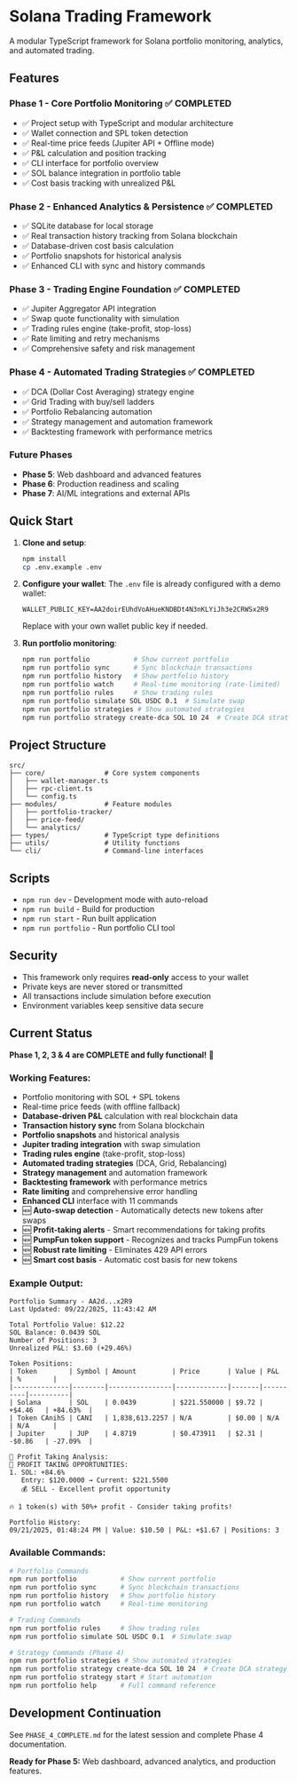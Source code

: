 # Solana Trading Framework

A modular TypeScript framework for Solana portfolio monitoring, analytics, and automated trading.

## Features

### Phase 1 - Core Portfolio Monitoring ✅ **COMPLETED**
- ✅ Project setup with TypeScript and modular architecture
- ✅ Wallet connection and SPL token detection
- ✅ Real-time price feeds (Jupiter API + Offline mode)
- ✅ P&L calculation and position tracking
- ✅ CLI interface for portfolio overview
- ✅ SOL balance integration in portfolio table
- ✅ Cost basis tracking with unrealized P&L

### Phase 2 - Enhanced Analytics & Persistence ✅ **COMPLETED**
- ✅ SQLite database for local storage
- ✅ Real transaction history tracking from Solana blockchain
- ✅ Database-driven cost basis calculation
- ✅ Portfolio snapshots for historical analysis
- ✅ Enhanced CLI with sync and history commands

### Phase 3 - Trading Engine Foundation ✅ **COMPLETED**
- ✅ Jupiter Aggregator API integration
- ✅ Swap quote functionality with simulation
- ✅ Trading rules engine (take-profit, stop-loss)
- ✅ Rate limiting and retry mechanisms
- ✅ Comprehensive safety and risk management

### Phase 4 - Automated Trading Strategies ✅ **COMPLETED**
- ✅ DCA (Dollar Cost Averaging) strategy engine
- ✅ Grid Trading with buy/sell ladders
- ✅ Portfolio Rebalancing automation
- ✅ Strategy management and automation framework
- ✅ Backtesting framework with performance metrics

### Future Phases
- **Phase 5**: Web dashboard and advanced features
- **Phase 6**: Production readiness and scaling
- **Phase 7**: AI/ML integrations and external APIs

## Quick Start

1. **Clone and setup**:
   ```bash
   npm install
   cp .env.example .env
   ```

2. **Configure your wallet**:
   The `.env` file is already configured with a demo wallet:
   ```
   WALLET_PUBLIC_KEY=AA2doirEUhdVoAHueKNDBDt4N3nKLYiJh3e2CRWSx2R9
   ```
   Replace with your own wallet public key if needed.

3. **Run portfolio monitoring**:
   ```bash
   npm run portfolio           # Show current portfolio
   npm run portfolio sync      # Sync blockchain transactions
   npm run portfolio history   # Show portfolio history
   npm run portfolio watch     # Real-time monitoring (rate-limited)
   npm run portfolio rules     # Show trading rules
   npm run portfolio simulate SOL USDC 0.1  # Simulate swap
   npm run portfolio strategies # Show automated strategies
   npm run portfolio strategy create-dca SOL 10 24  # Create DCA strategy
   ```

## Project Structure

```
src/
├── core/               # Core system components
│   ├── wallet-manager.ts
│   ├── rpc-client.ts
│   └── config.ts
├── modules/            # Feature modules
│   ├── portfolio-tracker/
│   ├── price-feed/
│   └── analytics/
├── types/              # TypeScript type definitions
├── utils/              # Utility functions
└── cli/                # Command-line interfaces
```

## Scripts

- `npm run dev` - Development mode with auto-reload
- `npm run build` - Build for production
- `npm run start` - Run built application
- `npm run portfolio` - Run portfolio CLI tool

## Security

- This framework only requires **read-only** access to your wallet
- Private keys are never stored or transmitted
- All transactions include simulation before execution
- Environment variables keep sensitive data secure

## Current Status

**Phase 1, 2, 3 & 4 are COMPLETE and fully functional!** 🎉

### Working Features:
- Portfolio monitoring with SOL + SPL tokens
- Real-time price feeds (with offline fallback)
- **Database-driven P&L** calculation with real blockchain data
- **Transaction history sync** from Solana blockchain
- **Portfolio snapshots** and historical analysis
- **Jupiter trading integration** with swap simulation
- **Trading rules engine** (take-profit, stop-loss)
- **Automated trading strategies** (DCA, Grid, Rebalancing)
- **Strategy management** and automation framework
- **Backtesting framework** with performance metrics
- **Rate limiting** and comprehensive error handling
- **Enhanced CLI** interface with 11 commands
- 🆕 **Auto-swap detection** - Automatically detects new tokens after swaps
- 🆕 **Profit-taking alerts** - Smart recommendations for taking profits
- 🆕 **PumpFun token support** - Recognizes and tracks PumpFun tokens
- 🆕 **Robust rate limiting** - Eliminates 429 API errors
- 🆕 **Smart cost basis** - Automatic cost basis for new tokens

### Example Output:
```
Portfolio Summary - AA2d...x2R9
Last Updated: 09/22/2025, 11:43:42 AM

Total Portfolio Value: $12.22
SOL Balance: 0.0439 SOL
Number of Positions: 3
Unrealized P&L: $3.60 (+29.46%)

Token Positions:
| Token        | Symbol | Amount         | Price       | Value | P&L      | %        |
|--------------|--------|----------------|-------------|-------|----------|----------|
| Solana       | SOL    | 0.0439         | $221.550000 | $9.72 | +$4.46   | +84.63%  |
| Token CAnihS | CANI   | 1,838,613.2257 | N/A         | $0.00 | N/A      | N/A      |
| Jupiter      | JUP    | 4.8719         | $0.473911   | $2.31 | -$0.86   | -27.09%  |

💎 Profit Taking Analysis:
🎯 PROFIT TAKING OPPORTUNITIES:
1. SOL: +84.6%
   Entry: $120.0000 → Current: $221.5500
   💰 SELL - Excellent profit opportunity

🔥 1 token(s) with 50%+ profit - Consider taking profits!

Portfolio History:
09/21/2025, 01:48:24 PM | Value: $10.50 | P&L: +$1.67 | Positions: 3
```

### Available Commands:
```bash
# Portfolio Commands
npm run portfolio           # Show current portfolio
npm run portfolio sync      # Sync blockchain transactions
npm run portfolio history   # Show portfolio history
npm run portfolio watch     # Real-time monitoring

# Trading Commands
npm run portfolio rules     # Show trading rules
npm run portfolio simulate SOL USDC 0.1  # Simulate swap

# Strategy Commands (Phase 4)
npm run portfolio strategies # Show automated strategies
npm run portfolio strategy create-dca SOL 10 24  # Create DCA strategy
npm run portfolio strategy start # Start automation
npm run portfolio help      # Full command reference
```

## Development Continuation

See `PHASE_4_COMPLETE.md` for the latest session and complete Phase 4 documentation.

**Ready for Phase 5:** Web dashboard, advanced analytics, and production features.